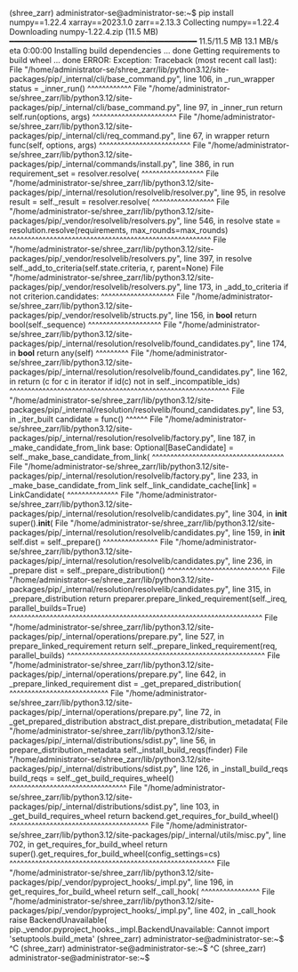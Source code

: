(shree_zarr) administrator-se@administrator-se:~$ pip install numpy==1.22.4 xarray==2023.1.0 zarr==2.13.3
Collecting numpy==1.22.4
  Downloading numpy-1.22.4.zip (11.5 MB)
     ━━━━━━━━━━━━━━━━━━━━━━━━━━━━━━━━━━━━━━━━ 11.5/11.5 MB 13.1 MB/s eta 0:00:00
  Installing build dependencies ... done
  Getting requirements to build wheel ... done
ERROR: Exception:
Traceback (most recent call last):
  File "/home/administrator-se/shree_zarr/lib/python3.12/site-packages/pip/_internal/cli/base_command.py", line 106, in _run_wrapper
    status = _inner_run()
             ^^^^^^^^^^^^
  File "/home/administrator-se/shree_zarr/lib/python3.12/site-packages/pip/_internal/cli/base_command.py", line 97, in _inner_run
    return self.run(options, args)
           ^^^^^^^^^^^^^^^^^^^^^^^
  File "/home/administrator-se/shree_zarr/lib/python3.12/site-packages/pip/_internal/cli/req_command.py", line 67, in wrapper
    return func(self, options, args)
           ^^^^^^^^^^^^^^^^^^^^^^^^^
  File "/home/administrator-se/shree_zarr/lib/python3.12/site-packages/pip/_internal/commands/install.py", line 386, in run
    requirement_set = resolver.resolve(
                      ^^^^^^^^^^^^^^^^^
  File "/home/administrator-se/shree_zarr/lib/python3.12/site-packages/pip/_internal/resolution/resolvelib/resolver.py", line 95, in resolve
    result = self._result = resolver.resolve(
                            ^^^^^^^^^^^^^^^^^
  File "/home/administrator-se/shree_zarr/lib/python3.12/site-packages/pip/_vendor/resolvelib/resolvers.py", line 546, in resolve
    state = resolution.resolve(requirements, max_rounds=max_rounds)
            ^^^^^^^^^^^^^^^^^^^^^^^^^^^^^^^^^^^^^^^^^^^^^^^^^^^^^^^
  File "/home/administrator-se/shree_zarr/lib/python3.12/site-packages/pip/_vendor/resolvelib/resolvers.py", line 397, in resolve
    self._add_to_criteria(self.state.criteria, r, parent=None)
  File "/home/administrator-se/shree_zarr/lib/python3.12/site-packages/pip/_vendor/resolvelib/resolvers.py", line 173, in _add_to_criteria
    if not criterion.candidates:
           ^^^^^^^^^^^^^^^^^^^^
  File "/home/administrator-se/shree_zarr/lib/python3.12/site-packages/pip/_vendor/resolvelib/structs.py", line 156, in __bool__
    return bool(self._sequence)
           ^^^^^^^^^^^^^^^^^^^^
  File "/home/administrator-se/shree_zarr/lib/python3.12/site-packages/pip/_internal/resolution/resolvelib/found_candidates.py", line 174, in __bool__
    return any(self)
           ^^^^^^^^^
  File "/home/administrator-se/shree_zarr/lib/python3.12/site-packages/pip/_internal/resolution/resolvelib/found_candidates.py", line 162, in <genexpr>
    return (c for c in iterator if id(c) not in self._incompatible_ids)
           ^^^^^^^^^^^^^^^^^^^^^^^^^^^^^^^^^^^^^^^^^^^^^^^^^^^^^^^^^^^^
  File "/home/administrator-se/shree_zarr/lib/python3.12/site-packages/pip/_internal/resolution/resolvelib/found_candidates.py", line 53, in _iter_built
    candidate = func()
                ^^^^^^
  File "/home/administrator-se/shree_zarr/lib/python3.12/site-packages/pip/_internal/resolution/resolvelib/factory.py", line 187, in _make_candidate_from_link
    base: Optional[BaseCandidate] = self._make_base_candidate_from_link(
                                    ^^^^^^^^^^^^^^^^^^^^^^^^^^^^^^^^^^^^
  File "/home/administrator-se/shree_zarr/lib/python3.12/site-packages/pip/_internal/resolution/resolvelib/factory.py", line 233, in _make_base_candidate_from_link
    self._link_candidate_cache[link] = LinkCandidate(
                                       ^^^^^^^^^^^^^^
  File "/home/administrator-se/shree_zarr/lib/python3.12/site-packages/pip/_internal/resolution/resolvelib/candidates.py", line 304, in __init__
    super().__init__(
  File "/home/administrator-se/shree_zarr/lib/python3.12/site-packages/pip/_internal/resolution/resolvelib/candidates.py", line 159, in __init__
    self.dist = self._prepare()
                ^^^^^^^^^^^^^^^
  File "/home/administrator-se/shree_zarr/lib/python3.12/site-packages/pip/_internal/resolution/resolvelib/candidates.py", line 236, in _prepare
    dist = self._prepare_distribution()
           ^^^^^^^^^^^^^^^^^^^^^^^^^^^^
  File "/home/administrator-se/shree_zarr/lib/python3.12/site-packages/pip/_internal/resolution/resolvelib/candidates.py", line 315, in _prepare_distribution
    return preparer.prepare_linked_requirement(self._ireq, parallel_builds=True)
           ^^^^^^^^^^^^^^^^^^^^^^^^^^^^^^^^^^^^^^^^^^^^^^^^^^^^^^^^^^^^^^^^^^^^^
  File "/home/administrator-se/shree_zarr/lib/python3.12/site-packages/pip/_internal/operations/prepare.py", line 527, in prepare_linked_requirement
    return self._prepare_linked_requirement(req, parallel_builds)
           ^^^^^^^^^^^^^^^^^^^^^^^^^^^^^^^^^^^^^^^^^^^^^^^^^^^^^^
  File "/home/administrator-se/shree_zarr/lib/python3.12/site-packages/pip/_internal/operations/prepare.py", line 642, in _prepare_linked_requirement
    dist = _get_prepared_distribution(
           ^^^^^^^^^^^^^^^^^^^^^^^^^^^
  File "/home/administrator-se/shree_zarr/lib/python3.12/site-packages/pip/_internal/operations/prepare.py", line 72, in _get_prepared_distribution
    abstract_dist.prepare_distribution_metadata(
  File "/home/administrator-se/shree_zarr/lib/python3.12/site-packages/pip/_internal/distributions/sdist.py", line 56, in prepare_distribution_metadata
    self._install_build_reqs(finder)
  File "/home/administrator-se/shree_zarr/lib/python3.12/site-packages/pip/_internal/distributions/sdist.py", line 126, in _install_build_reqs
    build_reqs = self._get_build_requires_wheel()
                 ^^^^^^^^^^^^^^^^^^^^^^^^^^^^^^^^
  File "/home/administrator-se/shree_zarr/lib/python3.12/site-packages/pip/_internal/distributions/sdist.py", line 103, in _get_build_requires_wheel
    return backend.get_requires_for_build_wheel()
           ^^^^^^^^^^^^^^^^^^^^^^^^^^^^^^^^^^^^^^
  File "/home/administrator-se/shree_zarr/lib/python3.12/site-packages/pip/_internal/utils/misc.py", line 702, in get_requires_for_build_wheel
    return super().get_requires_for_build_wheel(config_settings=cs)
           ^^^^^^^^^^^^^^^^^^^^^^^^^^^^^^^^^^^^^^^^^^^^^^^^^^^^^^^^
  File "/home/administrator-se/shree_zarr/lib/python3.12/site-packages/pip/_vendor/pyproject_hooks/_impl.py", line 196, in get_requires_for_build_wheel
    return self._call_hook(
           ^^^^^^^^^^^^^^^^
  File "/home/administrator-se/shree_zarr/lib/python3.12/site-packages/pip/_vendor/pyproject_hooks/_impl.py", line 402, in _call_hook
    raise BackendUnavailable(
pip._vendor.pyproject_hooks._impl.BackendUnavailable: Cannot import 'setuptools.build_meta'
(shree_zarr) administrator-se@administrator-se:~$ ^C
(shree_zarr) administrator-se@administrator-se:~$ ^C
(shree_zarr) administrator-se@administrator-se:~$ 


